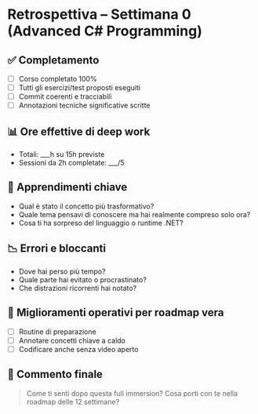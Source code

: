 # Retrospettiva – Settimana 0 (Advanced C# Programming)

## ✅ Completamento
- [ ] Corso completato 100%
- [ ] Tutti gli esercizi/test proposti eseguiti
- [ ] Commit coerenti e tracciabili
- [ ] Annotazioni tecniche significative scritte

## 📊 Ore effettive di deep work
- Totali: ___h su 15h previste
- Sessioni da 2h completate: ___/5

## 🧠 Apprendimenti chiave
- Qual è stato il concetto più trasformativo?
- Quale tema pensavi di conoscere ma hai realmente compreso solo ora?
- Cosa ti ha sorpreso del linguaggio o runtime .NET?

## 📉 Errori e bloccanti
- Dove hai perso più tempo?
- Quale parte hai evitato o procrastinato?
- Che distrazioni ricorrenti hai notato?

## 💪 Miglioramenti operativi per roadmap vera
- [ ] Routine di preparazione
- [ ] Annotare concetti chiave a caldo
- [ ] Codificare anche senza video aperto

## 🧭 Commento finale
> Come ti senti dopo questa full immersion? Cosa porti con te nella roadmap delle 12 settimane?
